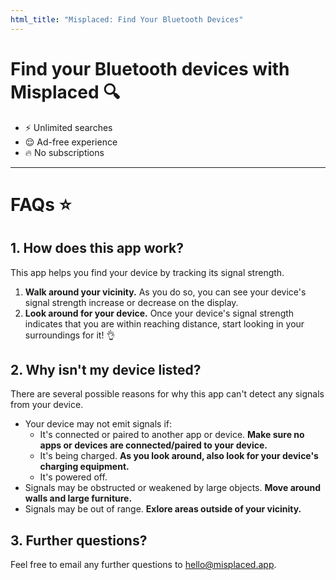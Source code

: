 ```yaml
---
html_title: "Misplaced: Find Your Bluetooth Devices"
---
```


# Find your Bluetooth devices with Misplaced 🔍

- ⚡️ Unlimited searches
- 😌 Ad-free experience
- 🔥 No subscriptions

---

# FAQs ⭐️

## 1. How does this app work?

This app helps you find your device by tracking its signal strength.

1.  **Walk around your vicinity.** As you do so, you can see your device's signal strength increase or decrease on the display.
1.  **Look around for your device.** Once your device's signal strength indicates that you are within reaching distance, start looking in your surroundings for it! 👌

## 2. Why isn't my device listed?

There are several possible reasons for why this app can't detect any signals from your device.

- Your device may not emit signals if:
  - It's connected or paired to another app or device. **Make sure no apps or devices are connected/paired to your device.**
  - It's being charged. **As you look around, also look for your device's charging equipment.**
  - It's powered off.
- Signals may be obstructed or weakened by large objects. **Move around walls and large furniture.**
- Signals may be out of range. **Exlore areas outside of your vicinity.**

## 3. Further questions?

Feel free to email any further questions to hello@misplaced.app.
